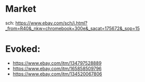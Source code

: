 # Market
sch: https://www.ebay.com/sch/i.html?_from=R40&_nkw=chromebook+300e&_sacat=175672&_sop=15

# Evoked:
- https://www.ebay.com/itm/134797528889
- https://www.ebay.com/itm/165858509796
- https://www.ebay.com/itm/134520067806
